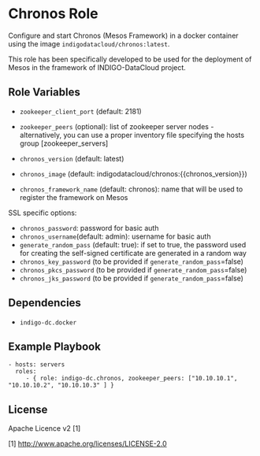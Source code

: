 Chronos Role
=========

Configure and start Chronos (Mesos Framework) in a docker container using the image `indigodatacloud/chronos:latest`. 

This role has been specifically developed to be used for the deployment of Mesos in the framework of INDIGO-DataCloud project.

Role Variables
--------------

- `zookeeper_client_port` (default: 2181)
- `zookeeper_peers` (optional): list of zookeeper server nodes - alternatively, you can use a proper inventory file specifying the hosts group [zookeeper_servers]

- `chronos_version` (default: latest)
- `chronos_image` (default: indigodatacloud/chronos:{{chronos_version}}) 
- `chronos_framework_name` (default: chronos): name that will be used to register the framework on Mesos

SSL specific options:
- `chronos_password`: password for basic auth
- `chronos_username`(default: admin): username for basic auth
- `generate_random_pass` (default: true): if set to true, the password used for creating the self-signed certificate are generated in a random way
- `chronos_key_password` (to be provided if `generate_random_pass`=false)
- `chronos_pkcs_password` (to be provided if `generate_random_pass`=false)
- `chronos_jks_password` (to be provided if `generate_random_pass`=false)


Dependencies
------------

- `indigo-dc.docker`

Example Playbook
----------------

    - hosts: servers
      roles:
         - { role: indigo-dc.chronos, zookeeper_peers: ["10.10.10.1", "10.10.10.2", "10.10.10.3" ] }

License
-------

Apache Licence v2 [1]

[1] http://www.apache.org/licenses/LICENSE-2.0

